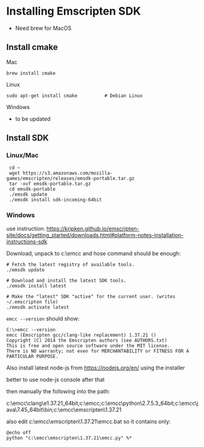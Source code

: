 # Installing Emscripten SDK

- Need brew for MacOS

## Install cmake

Mac
```
brew install cmake
```

Linux
```
sudo apt-get install cmake          # Debian Linux
```

Windows

- to be updated

## Install SDK

### Linux/Mac

```
 cd ~
 wget https://s3.amazonaws.com/mozilla-games/emscripten/releases/emsdk-portable.tar.gz
 tar -xvf emsdk-portable.tar.gz
 cd emsdk-portable
 ./emsdk update
 ./emsdk install sdk-incoming-64bit
```

### Windows

use instruction:
https://kripken.github.io/emscripten-site/docs/getting_started/downloads.html#platform-notes-installation-instructions-sdk

Download, unpack to c:\emcc and hose command should be enough:

```
# Fetch the latest registry of available tools.
./emsdk update

# Download and install the latest SDK tools.
./emsdk install latest

# Make the "latest" SDK "active" for the current user. (writes ~/.emscripten file)
./emsdk activate latest
```

`emcc --version` should show:

```
C:\>emcc --version
emcc (Emscripten gcc/clang-like replacement) 1.37.21 ()
Copyright (C) 2014 the Emscripten authors (see AUTHORS.txt)
This is free and open source software under the MIT license.
There is NO warranty; not even for MERCHANTABILITY or FITNESS FOR A PARTICULAR PURPOSE.
```

Also install latest node-js from https://nodejs.org/en/ using the installer

better to use node-js console after that

then manually the following into the path:

c:\emcc\clang\e1.37.21_64bit;c:\emcc;c:\emcc\python\2.7.5.3_64bit;c:\emcc\java\7.45_64bit\bin;c:\emcc\emscripten\1.37.21

also edit c:\emcc\emscripten\1.37.21\emcc.bat so it contains only:

```
@echo off 
python "c:\emcc\emscripten\1.37.21\emcc.py" %*
```
